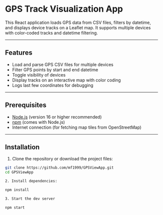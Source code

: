 # GPS Track Visualization App

This React application loads GPS data from CSV files, filters by datetime, and displays device tracks on a Leaflet map. It supports multiple devices with color-coded tracks and datetime filtering.

---

## Features

- Load and parse GPS CSV files for multiple devices
- Filter GPS points by start and end datetime
- Toggle visibility of devices
- Display tracks on an interactive map with color coding
- Logs last few coordinates for debugging

---

## Prerequisites

- [Node.js](https://nodejs.org/) (version 16 or higher recommended)
- [npm](https://www.npmjs.com/) (comes with Node.js)
- Internet connection (for fetching map tiles from OpenStreetMap)

---

## Installation

1. Clone the repository or download the project files:

```bash
git clone https://github.com/mf1999/GPSViewApp.git
cd GPSViewApp

2. Install dependencies:

npm install

3. Start the dev server

npm start
